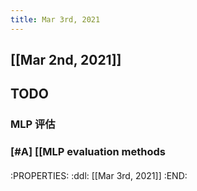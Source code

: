 ```yaml
---
title: Mar 3rd, 2021
---
```


## [[Mar 2nd, 2021]]
## TODO
### MLP 评估
### [#A] [[MLP evaluation methods
####
:PROPERTIES:
:ddl: [[Mar 3rd, 2021]]
:END:
####
###
